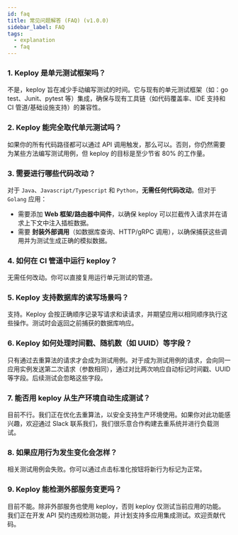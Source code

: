 ```yaml
---
id: faq
title: 常见问题解答 (FAQ) (v1.0.0)
sidebar_label: FAQ
tags:
  - explanation
  - faq
---
```


### 1. Keploy 是单元测试框架吗？

不是，keploy 旨在减少手动编写测试的时间。它与现有的单元测试框架（如：go test、Junit、pytest 等）集成，确保与现有工具链（如代码覆盖率、IDE 支持和 CI 管道/基础设施支持）的兼容性。

### 2. Keploy 能完全取代单元测试吗？

如果你的所有代码路径都可以通过 API 调用触发，那么可以。否则，你仍然需要为某些方法编写测试用例，但 keploy 的目标是至少节省 80% 的工作量。

### 3. 需要进行哪些代码改动？

对于 `Java`、`Javascript/Typescript` 和 `Python`，**无需任何代码改动**。但对于 `Golang` 应用：

- 需要添加 **Web 框架/路由器中间件**，以确保 keploy 可以拦截传入请求并在请求上下文中注入插桩数据。
- 需要 **封装外部调用**（如数据库查询、HTTP/gRPC 调用），以确保捕获这些调用并为测试生成正确的模拟数据。

### 4. 如何在 CI 管道中运行 keploy？

无需任何改动。你可以直接复用运行单元测试的管道。

### 5. Keploy 支持数据库的读写场景吗？

支持。Keploy 会按正确顺序记录写请求和读请求，并期望应用以相同顺序执行这些操作。测试时会返回之前捕获的数据库响应。

### 6. Keploy 如何处理时间戳、随机数（如 UUID）等字段？

只有通过去重算法的请求才会成为测试用例。对于成为测试用例的请求，会向同一应用实例发送第二次请求（参数相同），通过对比两次响应自动标记时间戳、UUID 等字段。后续测试会忽略这些字段。

### 7. 能否用 keploy 从生产环境自动生成测试？

目前不行。我们正在优化去重算法，以安全支持生产环境使用。如果你对此功能感兴趣，欢迎通过 Slack 联系我们，我们很乐意合作构建去重系统并进行负载测试。

### 8. 如果应用行为发生变化会怎样？

相关测试用例会失败。你可以通过点击标准化按钮将新行为标记为正常。

### 9. Keploy 能检测外部服务变更吗？

目前不能。除非外部服务也使用 keploy，否则 keploy 仅测试当前应用的功能。我们正在开发 API 契约违规检测功能，并计划支持多应用集成测试。欢迎贡献代码。